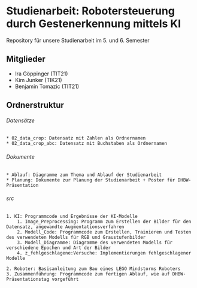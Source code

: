 # Studienarbeit: Robotersteuerung durch Gestenerkennung mittels KI
Repository für unsere Studienarbeit im 5. und 6. Semester

## Mitglieder
* Ira Göppinger (TIT21)
* Kim Junker (TIK21)
* Benjamin Tomazic (TIT21)

## Ordnerstruktur

###### Datensätze

```
* 02_data_crop: Datensatz mit Zahlen als Ordnernamen
* 02_data_crop_abc: Datensatz mit Buchstaben als Ordnernamen
```

###### Dokumente

```
* Ablauf: Diagramme zum Thema und Ablauf der Studienarbeit
* Planung: Dokumente zur Planung der Studienarbeit + Poster für DHBW-Präsentation
```

###### src

```
1. KI: Programmcode und Ergebnisse der KI-Modelle
    1. Image_Preprocessing: Programm zum Erstellen der Bilder für den Datensatz, angewandte Augmentationsverfahren
    2. Modell_Code: Programmcode zum Erstellen, Trainieren und Testen des verwendeten Modells für RGB und Graustufenbilder
    3. Modell_Diagramme: Diagramme des verwendeten Modells für verschiedene Epochen und Art der Bilder
    4. z_fehlgeschlagene:Versuche: Implementierungen fehlgeschlagener Modelle

2. Roboter: Basisanleitung zum Bau eines LEGO Mindstorms Roboters
3. Zusammenführung: Programmcode zum fertigen Ablauf, wie auf DHBW-Präsentationstag vorgeführt
```
